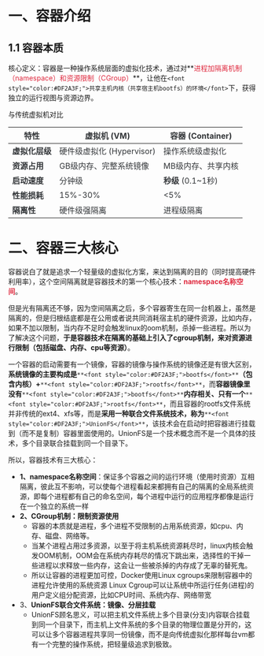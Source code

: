 # 一、容器介绍
## 1.1 容器本质
核心定义：容器是一种操作系统层面的虚拟化技术，通过对**<font style="color:#DF2A3F;">进程加隔离机制（namespace）和资源限制（CGroup）</font>**，让他在`<font style="color:#DF2A3F;">共享主机内核（共享宿主机bootfs）的环境</font>`下，获得独立的运行视图与资源边界。

与传统虚拟机对比

| **<font style="color:rgb(51, 54, 57);">特性</font>** | **<font style="color:rgb(51, 54, 57);">虚拟机 (VM)</font>** | **<font style="color:rgb(51, 54, 57);">容器 (Container)</font>** |
| --- | --- | --- |
| **<font style="color:rgb(51, 54, 57);">虚拟化层级</font>** | <font style="color:rgb(51, 54, 57);">硬件级虚拟化 (Hypervisor)</font> | <font style="color:rgb(51, 54, 57);">操作系统级虚拟化</font> |
| **<font style="color:rgb(51, 54, 57);">资源占用</font>** | <font style="color:rgb(51, 54, 57);">GB级内存、完整系统镜像</font> | <font style="color:rgb(51, 54, 57);">MB级内存、共享内核</font> |
| **<font style="color:rgb(51, 54, 57);">启动速度</font>** | <font style="color:rgb(51, 54, 57);">分钟级</font> | **<font style="color:rgb(51, 54, 57);">秒级</font>**<font style="color:rgb(51, 54, 57);"> </font><font style="color:rgb(51, 54, 57);">(0.1~1秒)</font> |
| **<font style="color:rgb(51, 54, 57);">性能损耗</font>** | <font style="color:rgb(51, 54, 57);">15%-30%</font> | <font style="color:rgb(51, 54, 57);"><5%</font> |
| **<font style="color:rgb(51, 54, 57);">隔离性</font>** | <font style="color:rgb(51, 54, 57);">硬件级强隔离</font> | <font style="color:rgb(51, 54, 57);">进程级隔离</font> |


# 二、容器三大核心
容器说白了就是追求一个轻量级的虚拟化方案，来达到隔离的目的（同时提高硬件利用率），这个空间隔离就是容器技术的第一个核心技术：**<font style="color:#DF2A3F;">namespace名称空间</font>**。

但是光有隔离还不够，因为空间隔离之后，多个容器寄生在同一台机器上，虽然是隔离的，但是归根结底都是在公用或者说共同消耗宿主机的硬件资源，比如内存，如果不加以限制，当内存不足时会触发linux的oom机制，杀掉一些进程。所以为了解决这个问题，**于是容器技术在隔离的基础上引入了cgroup机制，来对资源进行限制（包括磁盘、内存、cpu等资源）**。

一个容器的启动需要有一个镜像，容器的镜像与操作系统的镜像还是有很大区别，**系统镜像的主要构成是**`**<font style="color:#DF2A3F;">bootfs</font>**`**（包含内核）+**`**<font style="color:#DF2A3F;">rootfs</font>**`，而**容器镜像里没有**`**<font style="color:#DF2A3F;">bootfs</font>**`**内存相关、只有一个**`**<font style="color:#DF2A3F;">rootfs</font>**`，而且容器的rootfs文件系统并非传统的ext4、xfs等，而是**采用一种联合文件系统技术，称为**`**<font style="color:#DF2A3F;">UnionFS</font>**`，该技术会在启动时把容器进行挂载到（而不是复制）容器里面使用的。UnionFS是一个技术概念而不是一个具体的技术，多个目录联合挂载到同一个目录下。

所以，容器技术有三大核心：

+ **1、namespace名称空间**：保证多个容器之间的运行环境（使用时资源）互相隔离，彼此互不影响，可以使每个进程看起来都拥有自己的隔离的全局系统资源，即每个进程都有自己的命名空间，每个进程中运行的应用程序都像是运行在一个独立的系统一样
+ **2、CGroup机制：限制资源使用**
    - 容器的本质就是进程，多个进程不受限制的占用系统资源，如cpu、内存、磁盘、网络等。
    - 当某个进程占用过多资源，以至于将主机系统资源耗尽时，linux内核会触发OOM机制，OOM会在系统内存耗尽的情况下跳出来，选择性的干掉一些进程以求释放一些内存，这会让一些被杀掉的内存成了无辜的替死鬼。
    - 所以让容器的进程更加可控，Docker使用Linux cgroups来限制容器中的进程允许使用的系统资源 Linux Cgroup可以让系统中所运行任务(进程)的用户定义组分配资源，比如CPU时间、系统内存、网络带宽
+ 3、**UnionFS联合文件系统：镜像、分层挂载**
    - UnionFS顾名思义，可以把主机文件系统上多个目录(分支)内容联合挂载到同一个目录下，而主机上文件系统的多个目录的物理位置是分开的，这可以让多个容器进程共享同一份镜像，而不是向传统虚拟化那样每台vm都有一个完整的操作系统，把轻量级追求到极致。







